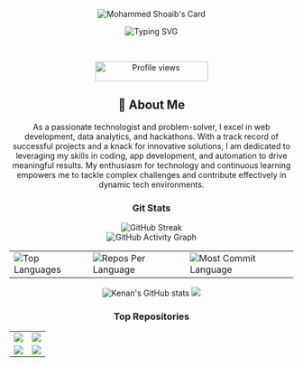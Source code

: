 
<div align="center">

![Mohammed Shoaib's Card](https://cardivo.vercel.app/api?name=Mohammed%20Shoaib&description=Hi!%20I’m%20Shoaib,%20a%2021-year-old%20weaving%20code%20and%20creativity%20into%20every%20project.%20From%20web%20and%20app%20dev%20to%20automation%20and%20anything%20in%20between&image=https://lh3.googleusercontent.com/pw/AP1GczOQ8_zf5tGr3vb7Q_rtwDaXDawtI1aXBugptRmQvL-Ul3WUcAg-jatlgcFpka8_zGJ-Eq0LrxyQ2umj87grNlpvvwkhe-PY0HGzJ8XsNHVUQB-akHfrcHvVmL48bAezxysr93kNcjs7M9MCz52nyyZy3w=w710-h946-s-no-gm?authuser=0&v=beta&t=AaiNF6gm9ESU6GeOZjKhnFqBXIaAwgB3J-GLQBavty0?authuser=0&backgroundColor=%23ecf0f1&pattern=leaf&colorPattern=%23eaeaea)

</div>

<p align="center">
<img src="https://readme-typing-svg.herokuapp.com?font=Cinzel&pause=1000&color=9400D3&center=true&vCenter=true&width=435&lines=Computer+Engineer;Full+Stack+Web+Developer;App+Developer;Automation+Engineer+" alt="Typing SVG" />

</p>


<div align="center">


<br>


<p align="center">
  <img src="https://komarev.com/ghpvc/?username=Mohammed-Shoaib01&color=blueviolet&style=flat-square&label=Profile+Views" alt="Profile views" width="200" height="35">
</p>


<h2 align="center">🚀 About Me</h2>

As a passionate technologist and problem-solver, I excel in web development, data analytics, and hackathons. With a track record of successful projects and a knack for innovative solutions, I am dedicated to leveraging my skills in coding, app development, and automation to drive meaningful results. My enthusiasm for technology and continuous learning empowers me to tackle complex challenges and contribute effectively in dynamic tech environments.


<h3 align="center">Git Stats</h3>

<div align="center">
 
  <img src="https://streak-stats.demolab.com/?user=Mohammed-Shoaib01&theme=highcontrast&hide_border=true" alt="GitHub Streak" />
  <br>
   <img src="https://github-readme-activity-graph.vercel.app/graph?username=Mohammed-Shoaib01&custom_title=Shoaib's%20GitHub%20Activity%20Graph&hide_border=true&border_radius=15&bg_color=000000&color=FFD700&line=1E90FF&point=1E90FF&area_color=000000&title_color=FFD700&area=true" alt="GitHub Activity Graph" />
<br>
<div align="center">
<table>
  <tr>
    <td>
      <img src="https://github-readme-stats.vercel.app/api/top-langs/?username=Mohammed-Shoaib01&hide=html&hide_border=true&layout=compact&langs_count=8&theme=highcontrast" alt="Top Languages">
    </td>
    <td>
      <img src="https://github-profile-summary-cards.vercel.app/api/cards/repos-per-language?username=Mohammed-Shoaib01&theme=highcontrast&hide_border=true" alt="Repos Per Language">
    </td>
    <td>
      <img src="https://github-profile-summary-cards.vercel.app/api/cards/most-commit-language?username=Mohammed-Shoaib01&theme=highcontrast&hide_border=true" alt="Most Commit Language">
    </td>
  </tr>
</table>

</div>

<img src="https://github-readme-stats.vercel.app/api?username=Mohammed-Shoaib01&hide_border=true&border_radius=15&show_icons=true&theme=highcontrast" alt="Kenan's GitHub stats">

<img src="https://github-profile-summary-cards.vercel.app/api/cards/profile-details?username=Mohammed-Shoaib01&theme=highcontrast&hide_border=true">

### Top Repositories
<div align="center">
  <table>
    <tr>
      <td>
        <a href="https://github.com/Mohammed-Shoaib01/EventElevate">
          <img src="https://github-readme-stats.vercel.app/api/pin/?username=Mohammed-Shoaib01&repo=EventElevate&theme=highcontrast&hide_border=true&border_radius=15" />
        </a>
      </td>
      <td>
        <a href="https://github.com/Mohammed-Shoaib01/Alpha_Bytes_Thugs_App">
          <img src="https://github-readme-stats.vercel.app/api/pin/?username=Mohammed-Shoaib01&repo=Alpha_Bytes_Thugs_App&theme=highcontrast&hide_border=true&border_radius=15" />
        </a>
      </td>
    </tr>
    <tr>
      <td>
        <a href="https://github.com/Mohammed-Shoaib01/eyeconcept">
          <img src="https://github-readme-stats.vercel.app/api/pin/?username=Mohammed-Shoaib01&repo=eyeconcept&theme=highcontrast&hide_border=true&border_radius=15" />
        </a>
      </td>
      <td>
        <a href="https://github.com/Mohammed-Shoaib01/SparkBankOnline">
          <img src="https://github-readme-stats.vercel.app/api/pin/?username=Mohammed-Shoaib01&repo=SparkBankOnline&theme=highcontrast&hide_border=true&border_radius=15" />
        </a>
      </td>
    </tr>
  </table>
</div>

